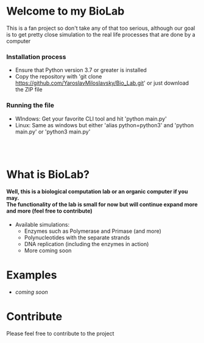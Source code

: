 # Welcome to my BioLab
 This is a fan project so don't take any of that too serious, although our goal is to get pretty close simulation to the real life processes that are done by a computer
### Installation process
- Ensure that Python version 3.7 or greater is installed
- Copy the repository with 'git clone https://github.com/YaroslavMiloslavsky/Bio_Lab.git' or just download the ZIP file


### Running the file
- WIndows: Get your favorite CLI tool and hit 'python main.py'
- Linux: Same as windows but either 'alias python=python3' and 'python main.py' or 'python3 main.py'

<br><br>

# What is BioLab?
#### Well, this is a biological computation lab or an organic computer if you may. <br> The functionality of the lab is small for now but will continue expand more and more (feel free to contribute)

* Available simulations:
    - Enzymes such as Polymerase and Primase (and more)
    - Polynucleotides with the separate strands
    - DNA replication (including the enzymes in action)
    - More coming soon

# Examples
* *coming soon*

# Contribute
Please feel free to contribute to the project